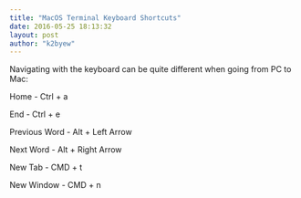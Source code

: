 ```yaml
---
title: "MacOS Terminal Keyboard Shortcuts"
date: 2016-05-25 18:13:32
layout: post
author: "k2byew"
---
```

Navigating with the keyboard can be quite different when going from PC to Mac:

Home - Ctrl + a

End - Ctrl + e

Previous Word - Alt + Left Arrow

Next Word - Alt + Right Arrow

New Tab - CMD + t

New Window - CMD + n
